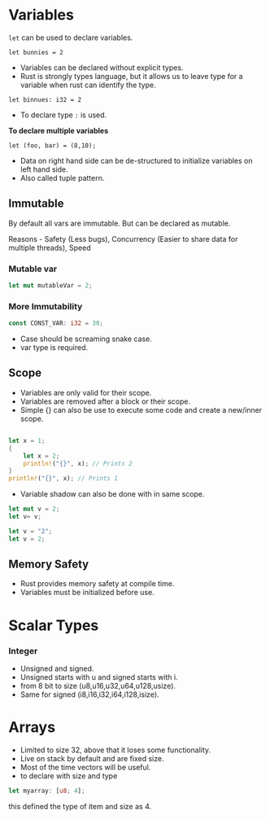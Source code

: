 # Variables

`let` can be used to declare variables.

```
let bunnies = 2
```
- Variables can be declared without explicit types.
- Rust is strongly types language, but it allows us to leave type for a variable when rust can identify the type.

```
let binnues: i32 = 2
```
- To declare type `:` is used.

**To declare multiple variables**

```
let (foo, bar) = (8,10);
```



- Data on right hand side can be de-structured to initialize variables on left hand side.
- Also called tuple pattern.

## Immutable

By default all vars are immutable. But can be declared as mutable.

Reasons - Safety (Less bugs), Concurrency (Easier to share data for multiple threads), Speed

### Mutable var

```rust
let mut mutableVar = 2;    
```

### More Immutability

```rust
const CONST_VAR: i32 = 30;    
```

- Case should be screaming snake case.
- var type is required.


## Scope

- Variables are only valid for their scope.
- Variables are removed after a block or their scope.
- Simple {} can also be use to execute some code and create a new/inner scope.

```rust

let x = 1;
{
    let x = 2;
    println!("{}", x); // Prints 2
}
println!("{}", x); // Prints 1
```

- Variable shadow can also be done with in same scope.

```rust
let mut v = 2;
let v= v;
```

```rust
let v = "2";
let v = 2;
```


## Memory Safety

- Rust provides memory safety at compile time.
- Variables must be initialized before use.


# Scalar Types

### Integer
- Unsigned and signed.
- Unsigned starts with u and signed starts with i.
- from 8 bit to size (u8,u16,u32,u64,u128,usize).
- Same for signed (i8,i16,i32,i64,i128,isize).


# Arrays

- Limited to size 32, above that it loses some functionality.
- Live on stack by default and are fixed size.
- Most of the time vectors will be useful.
- to declare with size and type
```rust
let myarray: [u8; 4];
```
this defined the type of item and size as 4.






